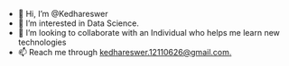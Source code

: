 - 👋 Hi, I’m @Kedhareswer
- 👀 I’m interested in Data Science.
- 💞️ I’m looking to collaborate with an Individual who helps me learn new technologies
- 📫 Reach me through [kedhareswer.12110626@gmail.com.](https://www.linkedin.com/in/kedhareswer-naidu/)

<!---
Kedhareswer/Kedhareswer is a ✨ special ✨ repository because its `README.md` (this file) appears on your GitHub profile.
You can click the Preview link to take a look at your changes.
--->
